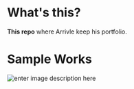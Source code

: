 
# What's this?

**This repo** where Arrivle keep his portfolio.
# Sample Works
![enter image description here](https://github.com/Keyka/portfolio/raw/master/images/anjing.png)
